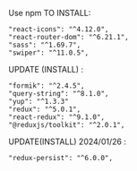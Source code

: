 Use npm TO INSTALL:

    "react-icons": "^4.12.0",
    "react-router-dom": "^6.21.1",
    "sass": "^1.69.7",
    "swiper": "^11.0.5",

UPDATE (INSTALL) :

    "formik": "^2.4.5",
    "query-string": "^8.1.0",
    "yup": "^1.3.3"
    "redux": "^5.0.1",
    "react-redux": "^9.1.0",
    "@reduxjs/toolkit": "^2.0.1",

UPDATE(INSTALL) 2024/01/26 :

    "redux-persist": "^6.0.0",
